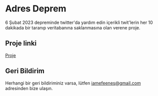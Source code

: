 
# Adres Deprem

6 Şubat 2023 depreminde twitter'da yardım edin içerikli twit'lerin her 10 dakikada bir taranıp veritabanına saklanmasına olan verene proje. 


## Proje linki

[Proje](https://adresdeprem.com)


## Geri Bildirim

Herhangi bir geri bildiriminiz varsa, lütfen iamefeenes@gmail.com adresinden bize ulaşın.

  
